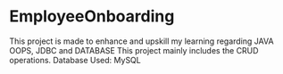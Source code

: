 # EmployeeOnboarding
This project is made to enhance and upskill my learning regarding JAVA OOPS, JDBC  and DATABASE 
This project mainly includes the CRUD operations.
Database Used: MySQL
